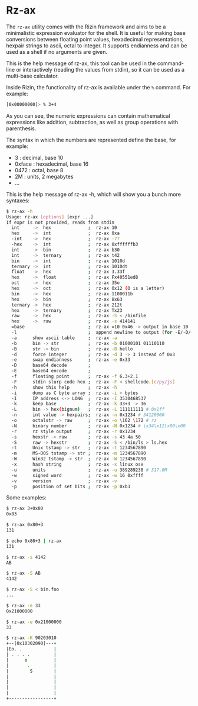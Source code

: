# Rz-ax

The `rz-ax` utility comes with the Rizin framework and aims to be a minimalistic expression evaluator for the shell.
It is useful for making base conversions between floating point values, hexadecimal representations, hexpair strings
to ascii, octal to integer. It supports endianness and can be used as a shell if no arguments are given.

This is the help message of rz-ax, this tool can be used in the command-line or interactively
(reading the values from stdin), so it can be used as a multi-base calculator.

Inside Rizin, the functionality of rz-ax is available under the `%` command. For example:

```bash
[0x00000000]> % 3+4
```

As you can see, the numeric expressions can contain mathematical expressions like addition, subtraction,
as well as group operations with parenthesis.

The syntax in which the numbers are represented define the base, for example:

* 3 : decimal, base 10
* 0xface : hexadecimal, base 16
* 0472 : octal, base 8
* 2M : units, 2 megabytes
* ...

This is the help message of rz-ax -h, which will show you a bunch more syntaxes:

```bash
$ rz-ax -h
Usage: rz-ax [options] [expr ...]
If expr is not provided, reads from stdin
  int     ->  hex              ;  rz-ax 10
  hex     ->  int              ;  rz-ax 0xa
  -int    ->  hex              ;  rz-ax -77
  -hex    ->  int              ;  rz-ax 0xffffffb3
  int     ->  bin              ;  rz-ax b30
  int     ->  ternary          ;  rz-ax t42
  bin     ->  int              ;  rz-ax 1010d
  ternary ->  int              ;  rz-ax 1010dt
  float   ->  hex              ;  rz-ax 3.33f
  hex     ->  float            ;  rz-ax Fx40551ed8
  oct     ->  hex              ;  rz-ax 35o
  hex     ->  oct              ;  rz-ax Ox12 (O is a letter)
  bin     ->  hex              ;  rz-ax 1100011b
  hex     ->  bin              ;  rz-ax Bx63
  ternary ->  hex              ;  rz-ax 212t
  hex     ->  ternary          ;  rz-ax Tx23
  raw     ->  hex              ;  rz-ax -S < /binfile
  hex     ->  raw              ;  rz-ax -s 414141
  =base                        ;  rz-ax =10 0x46 -> output in base 10
  -l                           ;  append newline to output (for -E/-D/-r/..
  -a      show ascii table     ;  rz-ax -a
  -b      bin -> str           ;  rz-ax -b 01000101 01110110
  -B      str -> bin           ;  rz-ax -B hello
  -d      force integer        ;  rz-ax -d 3 -> 3 instead of 0x3
  -e      swap endianness      ;  rz-ax -e 0x33
  -D      base64 decode        ;
  -E      base64 encode        ;
  -f      floating point       ;  rz-ax -f 6.3+2.1
  -F      stdin slurp code hex ;  rz-ax -F < shellcode.[c/py/js]
  -h      show this help       ;  rz-ax -h
  -i      dump as C byte array ;  rz-ax -i < bytes
  -I      IP address <-> LONG  ;  rz-ax -I 3530468537
  -k      keep base            ;  rz-ax -k 33+3 -> 36
  -L      bin -> hex(bignum)   ;  rz-ax -L 111111111 # 0x1ff
  -n      int value -> hexpairs;  rz-ax -n 0x1234 # 34120000
  -o      octalstr -> raw      ;  rz-ax -o \162 \172 # rz
  -N      binary number        ;  rz-ax -N 0x1234 # \x34\x12\x00\x00
  -r      rz style output      ;  rz-ax -r 0x1234
  -s      hexstr -> raw        ;  rz-ax -s 43 4a 50
  -S      raw -> hexstr        ;  rz-ax -S < /bin/ls > ls.hex
  -t      Unix tstamp -> str   ;  rz-ax -t 1234567890
  -m      MS-DOS tstamp -> str ;  rz-ax -m 1234567890
  -W      Win32 tstamp -> str  ;  rz-ax -W 1234567890
  -x      hash string          ;  rz-ax -x linux osx
  -u      units                ;  rz-ax -u 389289238 # 317.0M
  -w      signed word          ;  rz-ax -w 16 0xffff
  -v      version              ;  rz-ax -v
  -p      position of set bits ;  rz-ax -p 0xb3
```

Some examples:

```bash
$ rz-ax 3+0x80
0x83

$ rz-ax 0x80+3
131

$ echo 0x80+3 | rz-ax
131

$ rz-ax -s 4142
AB

$ rz-ax -S AB
4142

$ rz-ax -S < bin.foo
...

$ rz-ax -e 33
0x21000000

$ rz-ax -e 0x21000000
33

$ rz-ax -K 90203010
+--[0x10302090]---+
|Eo. .            |
| . . . .         |
|      o          |
|       .         |
|        S        |
|                 |
|                 |
|                 |
|                 |
+-----------------+
```
